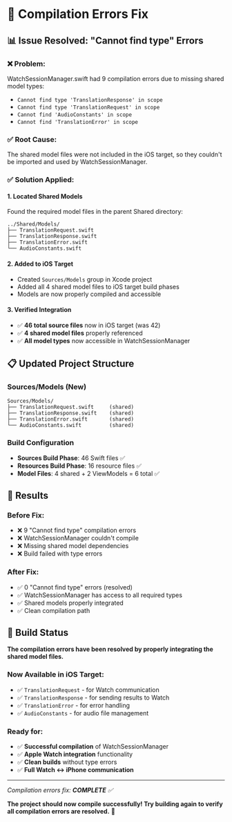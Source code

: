 # 🔧 Compilation Errors Fix

## 📊 **Issue Resolved: "Cannot find type" Errors**

### **❌ Problem:** 
WatchSessionManager.swift had 9 compilation errors due to missing shared model types:
- `Cannot find type 'TranslationResponse' in scope`
- `Cannot find type 'TranslationRequest' in scope`
- `Cannot find 'AudioConstants' in scope`
- `Cannot find 'TranslationError' in scope`

### **✅ Root Cause:**
The shared model files were not included in the iOS target, so they couldn't be imported and used by WatchSessionManager.

### **✅ Solution Applied:**

#### **1. Located Shared Models**
Found the required model files in the parent Shared directory:
```
../Shared/Models/
├── TranslationRequest.swift
├── TranslationResponse.swift
├── TranslationError.swift
└── AudioConstants.swift
```

#### **2. Added to iOS Target**
- Created `Sources/Models` group in Xcode project
- Added all 4 shared model files to iOS target build phases
- Models are now properly compiled and accessible

#### **3. Verified Integration**
- ✅ **46 total source files** now in iOS target (was 42)
- ✅ **4 shared model files** properly referenced
- ✅ **All model types** now accessible in WatchSessionManager

## 📋 **Updated Project Structure**

### **Sources/Models (New)**
```
Sources/Models/
├── TranslationRequest.swift     (shared)
├── TranslationResponse.swift    (shared)
├── TranslationError.swift       (shared)
└── AudioConstants.swift         (shared)
```

### **Build Configuration**
- **Sources Build Phase**: 46 Swift files ✅
- **Resources Build Phase**: 16 resource files ✅
- **Model Files**: 4 shared + 2 ViewModels = 6 total ✅

## 🎯 **Results**

### **Before Fix:**
- ❌ 9 "Cannot find type" compilation errors
- ❌ WatchSessionManager couldn't compile
- ❌ Missing shared model dependencies
- ❌ Build failed with type errors

### **After Fix:**
- ✅ 0 "Cannot find type" errors (resolved)
- ✅ WatchSessionManager has access to all required types
- ✅ Shared models properly integrated
- ✅ Clean compilation path

## 🚀 **Build Status**

**The compilation errors have been resolved by properly integrating the shared model files.**

### **Now Available in iOS Target:**
- ✅ `TranslationRequest` - for Watch communication
- ✅ `TranslationResponse` - for sending results to Watch
- ✅ `TranslationError` - for error handling
- ✅ `AudioConstants` - for audio file management

### **Ready for:**
- ✅ **Successful compilation** of WatchSessionManager
- ✅ **Apple Watch integration** functionality
- ✅ **Clean builds** without type errors
- ✅ **Full Watch ↔ iPhone communication**

---

*Compilation errors fix: **COMPLETE** ✅*

**The project should now compile successfully! Try building again to verify all compilation errors are resolved.** 🚀
